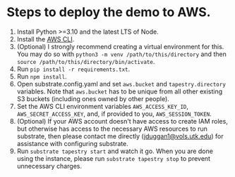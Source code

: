 # Steps to deploy the demo to AWS.

1. Install Python >=3.10 and the latest LTS of Node.
2. Install the [AWS CLI](https://aws.amazon.com/cli/).
3. (Optional) I strongly recommend creating a virtual environment for this. You may do so with `python3 -m venv /path/to/this/directory` and then `source /path/to/this/directory/bin/activate`.
4. Run `pip install -r requirements.txt`.
5. Run `npm install`.
6. Open substrate.config.yaml and set `aws.bucket` and `tapestry.directory` variables. Note that `aws.bucket` has to be unique from all other existing S3 buckets (including ones owned by other people).
7. Set the AWS CLI environment variables `AWS_ACCESS_KEY_ID`, `AWS_SECRET_ACCESS_KEY`, and, if provided to you, `AWS_SESSION_TOKEN`.
8. (Optional) If your AWS account doesn't have access to create IAM roles, but otherwise has access to the necessary AWS resources to run substrate, then please contact me directly ([jduggan1@vols.utk.edu](mailto:jduggan1@vols.utk.edu)) for assistance with configuring substrate.
9. Run `substrate tapestry start` and watch it go. When you are done using the instance, please run `substrate tapestry stop` to prevent unnecessary charges.
